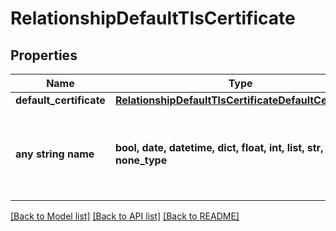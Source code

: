 # RelationshipDefaultTlsCertificate


## Properties
Name | Type | Description | Notes
------------ | ------------- | ------------- | -------------
**default_certificate** | [**RelationshipDefaultTlsCertificateDefaultCertificate**](RelationshipDefaultTlsCertificateDefaultCertificate.md) |  | [optional] 
**any string name** | **bool, date, datetime, dict, float, int, list, str, none_type** | any string name can be used but the value must be the correct type | [optional]

[[Back to Model list]](../README.md#documentation-for-models) [[Back to API list]](../README.md#documentation-for-api-endpoints) [[Back to README]](../README.md)


